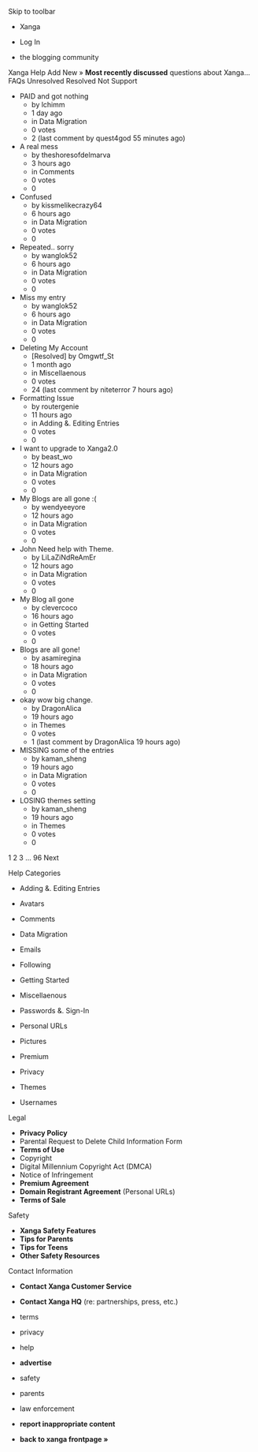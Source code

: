 Skip to toolbar

*   Xanga

*   Log In

*   the blogging community

Xanga Help Add New » **Most recently discussed** questions about Xanga… FAQs Unresolved Resolved Not Support

*   PAID and got nothing
    *   by lchimm
    *   1 day ago
    *   in Data Migration
    *   0 votes
    *   2 (last comment by quest4god 55 minutes ago)
*   A real mess
    *   by theshoresofdelmarva
    *   3 hours ago
    *   in Comments
    *   0 votes
    *   0
*   Confused
    *   by kissmelikecrazy64
    *   6 hours ago
    *   in Data Migration
    *   0 votes
    *   0
*   Repeated.. sorry
    *   by wanglok52
    *   6 hours ago
    *   in Data Migration
    *   0 votes
    *   0
*   Miss my entry
    *   by wanglok52
    *   6 hours ago
    *   in Data Migration
    *   0 votes
    *   0
*   Deleting My Account
    *   \[Resolved\] by Omgwtf\_St
    *   1 month ago
    *   in Miscellaenous
    *   0 votes
    *   24 (last comment by niteterror 7 hours ago)
*   Formatting Issue
    *   by routergenie
    *   11 hours ago
    *   in Adding &. Editing Entries
    *   0 votes
    *   0
*   I want to upgrade to Xanga2.0
    *   by beast\_wo
    *   12 hours ago
    *   in Data Migration
    *   0 votes
    *   0
*   My Blogs are all gone :(
    *   by wendyeeyore
    *   12 hours ago
    *   in Data Migration
    *   0 votes
    *   0
*   John Need help with Theme.
    *   by LiLaZiNdReAmEr
    *   12 hours ago
    *   in Data Migration
    *   0 votes
    *   0
*   My Blog all gone
    *   by clevercoco
    *   16 hours ago
    *   in Getting Started
    *   0 votes
    *   0
*   Blogs are all gone!
    *   by asamiregina
    *   18 hours ago
    *   in Data Migration
    *   0 votes
    *   0
*   okay wow big change.
    *   by DragonAlica
    *   19 hours ago
    *   in Themes
    *   0 votes
    *   1 (last comment by DragonAlica 19 hours ago)
*   MISSING some of the entries
    *   by kaman\_sheng
    *   19 hours ago
    *   in Data Migration
    *   0 votes
    *   0
*   LOSING themes setting
    *   by kaman\_sheng
    *   19 hours ago
    *   in Themes
    *   0 votes
    *   0

1 2 3 ... 96 Next

Help Categories

*   Adding &. Editing Entries
*   Avatars
*   Comments
*   Data Migration
*   Emails
*   Following
*   Getting Started
*   Miscellaenous

*   Passwords &. Sign-In
*   Personal URLs
*   Pictures
*   Premium
*   Privacy
*   Themes
*   Usernames

Legal

*   **Privacy Policy**
*   Parental Request to Delete Child Information Form
*   **Terms of Use**
*   Copyright
*   Digital Millennium Copyright Act (DMCA)
*   Notice of Infringement
*   **Premium Agreement**
*   **Domain Registrant Agreement** (Personal URLs)
*   **Terms of Sale**

Safety

*   **Xanga Safety Features**
*   **Tips for Parents**
*   **Tips for Teens**
*   **Other Safety Resources**

Contact Information

*   **Contact Xanga Customer Service**
*   **Contact Xanga HQ** (re: partnerships, press, etc.)

*   terms
*   privacy
*   help
*   **advertise**

*   safety
*   parents
*   law enforcement
*   **report inappropriate content**

*   **back to xanga frontpage »**